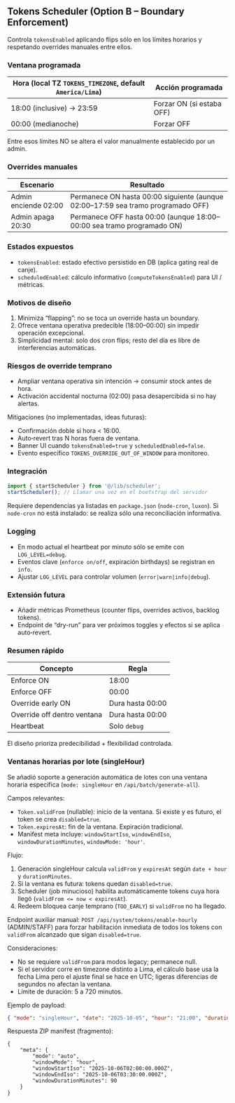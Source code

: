 ## Tokens Scheduler (Option B – Boundary Enforcement)

Controla `tokensEnabled` aplicando flips sólo en los límites horarios y respetando overrides manuales entre ellos.

### Ventana programada
| Hora (local TZ `TOKENS_TIMEZONE`, default `America/Lima`) | Acción programada |
|-----------------------------------------------------------|--------------------|
| 18:00 (inclusive) → 23:59 | Forzar ON (si estaba OFF) |
| 00:00 (medianoche) | Forzar OFF |

Entre esos límites NO se altera el valor manualmente establecido por un admin.

### Overrides manuales
| Escenario | Resultado |
|-----------|-----------|
| Admin enciende 02:00 | Permanece ON hasta 00:00 siguiente (aunque 02:00–17:59 sea tramo programado OFF) |
| Admin apaga 20:30 | Permanece OFF hasta 00:00 (aunque 18:00–00:00 sea tramo programado ON) |

### Estados expuestos
- `tokensEnabled`: estado efectivo persistido en DB (aplica gating real de canje).
- `scheduledEnabled`: cálculo informativo (`computeTokensEnabled`) para UI / métricas.

### Motivos de diseño
1. Minimiza “flapping”: no se toca un override hasta un boundary.
2. Ofrece ventana operativa predecible (18:00–00:00) sin impedir operación excepcional.
3. Simplicidad mental: solo dos cron flips; resto del día es libre de interferencias automáticas.

### Riesgos de override temprano
- Ampliar ventana operativa sin intención → consumir stock antes de hora.
- Activación accidental nocturna (02:00) pasa desapercibida si no hay alertas.

Mitigaciones (no implementadas, ideas futuras):
- Confirmación doble si hora < 16:00.
- Auto‑revert tras N horas fuera de ventana.
- Banner UI cuando `tokensEnabled=true` y `scheduledEnabled=false`.
- Evento específico `TOKENS_OVERRIDE_OUT_OF_WINDOW` para monitoreo.

### Integración
```ts
import { startScheduler } from '@/lib/scheduler';
startScheduler(); // Llamar una vez en el bootstrap del servidor
```

Requiere dependencias ya listadas en `package.json` (`node-cron`, `luxon`). Si `node-cron` no está instalado: se realiza sólo una reconciliación informativa.

### Logging
- En modo actual el heartbeat por minuto sólo se emite con `LOG_LEVEL=debug`.
- Eventos clave (`enforce on/off`, expiración birthdays) se registran en `info`.
- Ajustar `LOG_LEVEL` para controlar volumen (`error|warn|info|debug`).

### Extensión futura
- Añadir métricas Prometheus (counter flips, overrides activos, backlog tokens). 
- Endpoint de “dry-run” para ver próximos toggles y efectos si se aplica auto‑revert.

### Resumen rápido
| Concepto | Regla |
|----------|-------|
| Enforce ON | 18:00 |
| Enforce OFF | 00:00 |
| Override early ON | Dura hasta 00:00 |
| Override off dentro ventana | Dura hasta 00:00 |
| Heartbeat | Solo `debug` |

El diseño prioriza predecibilidad + flexibilidad controlada.

### Ventanas horarias por lote (singleHour)

Se añadió soporte a generación automática de lotes con una ventana horaria específica (`mode: singleHour` en `/api/batch/generate-all`).

Campos relevantes:
- `Token.validFrom` (nullable): inicio de la ventana. Si existe y es futuro, el token se crea `disabled=true`.
- `Token.expiresAt`: fin de la ventana. Expiración tradicional.
- Manifest meta incluye: `windowStartIso`, `windowEndIso`, `windowDurationMinutes`, `windowMode: 'hour'`.

Flujo:
1. Generación singleHour calcula `validFrom` y `expiresAt` según `date + hour` y `durationMinutes`.
2. Si la ventana es futura: tokens quedan `disabled=true`.
3. Scheduler (job minucioso) habilita automáticamente tokens cuya hora llegó (`validFrom <= now < expiresAt`).
4. Redeem bloquea canje temprano (`TOO_EARLY`) si `validFrom` no ha llegado.

Endpoint auxiliar manual: `POST /api/system/tokens/enable-hourly` (ADMIN/STAFF) para forzar habilitación inmediata de todos los tokens con `validFrom` alcanzado que sigan `disabled=true`.

Consideraciones:
- No se requiere `validFrom` para modos legacy; permanece null.
- Si el servidor corre en timezone distinto a Lima, el cálculo base usa la fecha Lima pero el ajuste final se hace en UTC; ligeras diferencias de segundos no afectan la ventana.
- Límite de duración: 5 a 720 minutos.

Ejemplo de payload:
```json
{ "mode": "singleHour", "date": "2025-10-05", "hour": "21:00", "durationMinutes": 90, "includeQr": true }
```

Respuesta ZIP manifest (fragmento):
```jsonc
{
	"meta": {
		"mode": "auto",
		"windowMode": "hour",
		"windowStartIso": "2025-10-06T02:00:00.000Z",
		"windowEndIso": "2025-10-06T03:30:00.000Z",
		"windowDurationMinutes": 90
	}
}
```
